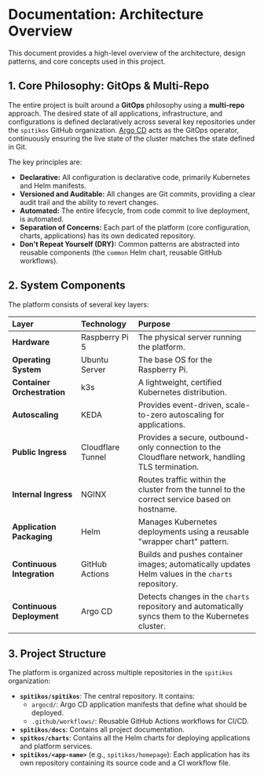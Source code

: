# Documentation: Architecture Overview

This document provides a high-level overview of the architecture, design patterns, and core concepts used in this project.

## 1. Core Philosophy: GitOps & Multi-Repo

The entire project is built around a **GitOps** philosophy using a **multi-repo** approach. The desired state of all applications, infrastructure, and configurations is defined declaratively across several key repositories under the `spitikos` GitHub organization. [Argo CD](https://argo-cd.readthedocs.io/) acts as the GitOps operator, continuously ensuring the live state of the cluster matches the state defined in Git.

The key principles are:

- **Declarative:** All configuration is declarative code, primarily Kubernetes and Helm manifests.
- **Versioned and Auditable:** All changes are Git commits, providing a clear audit trail and the ability to revert changes.
- **Automated:** The entire lifecycle, from code commit to live deployment, is automated.
- **Separation of Concerns:** Each part of the platform (core configuration, charts, applications) has its own dedicated repository.
- **Don't Repeat Yourself (DRY):** Common patterns are abstracted into reusable components (the `common` Helm chart, reusable GitHub workflows).

## 2. System Components

The platform consists of several key layers:

| Layer                       | Technology        | Purpose                                                                                            |
| :-------------------------- | :---------------- | :------------------------------------------------------------------------------------------------- |
| **Hardware**                | Raspberry Pi 5    | The physical server running the platform.                                                          |
| **Operating System**        | Ubuntu Server     | The base OS for the Raspberry Pi.                                                                  |
| **Container Orchestration** | k3s               | A lightweight, certified Kubernetes distribution.                                                  |
| **Autoscaling**             | KEDA              | Provides event-driven, scale-to-zero autoscaling for applications.                                 |
| **Public Ingress**          | Cloudflare Tunnel | Provides a secure, outbound-only connection to the Cloudflare network, handling TLS termination.   |
| **Internal Ingress**        | NGINX             | Routes traffic within the cluster from the tunnel to the correct service based on hostname.        |
| **Application Packaging**   | Helm              | Manages Kubernetes deployments using a reusable "wrapper chart" pattern.                           |
| **Continuous Integration**  | GitHub Actions    | Builds and pushes container images; automatically updates Helm values in the `charts` repository.  |
| **Continuous Deployment**   | Argo CD           | Detects changes in the `charts` repository and automatically syncs them to the Kubernetes cluster. |

## 3. Project Structure

The platform is organized across multiple repositories in the `spitikos` organization:

- **`spitikos/spitikos`**: The central repository. It contains:
  - `argocd/`: Argo CD application manifests that define what should be deployed.
  - `.github/workflows/`: Reusable GitHub Actions workflows for CI/CD.
- **`spitikos/docs`**: Contains all project documentation.
- **`spitkos/charts`**: Contains all the Helm charts for deploying applications and platform services.
- **`spitikos/<app-name>`** (e.g., `spitikos/homepage`): Each application has its own repository containing its source code and a CI workflow file.
